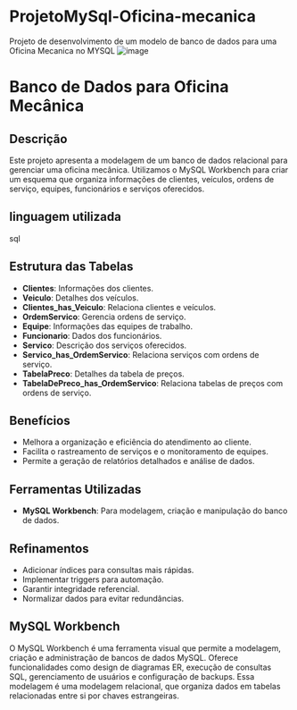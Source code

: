 # ProjetoMySql-Oficina-mecanica
Projeto de desenvolvimento de um modelo de banco de dados para uma Oficina Mecanica no MYSQL
![image](https://github.com/cibelemoraes/ProjetoMySql-Oficina-mecanica/assets/93668580/3e7d9d1d-da59-4687-888f-9dd2ab27bfb3)
# Banco de Dados para Oficina Mecânica

## Descrição

Este projeto apresenta a modelagem de um banco de dados relacional para gerenciar uma oficina mecânica. Utilizamos o MySQL Workbench para criar um esquema que organiza informações de clientes, veículos, ordens de serviço, equipes, funcionários e serviços oferecidos.
## linguagem utilizada
sql
## Estrutura das Tabelas

- **Clientes**: Informações dos clientes.
- **Veiculo**: Detalhes dos veículos.
- **Clientes_has_Veiculo**: Relaciona clientes e veículos.
- **OrdemServico**: Gerencia ordens de serviço.
- **Equipe**: Informações das equipes de trabalho.
- **Funcionario**: Dados dos funcionários.
- **Servico**: Descrição dos serviços oferecidos.
- **Servico_has_OrdemServico**: Relaciona serviços com ordens de serviço.
- **TabelaPreco**: Detalhes da tabela de preços.
- **TabelaDePreco_has_OrdemServico**: Relaciona tabelas de preços com ordens de serviço.

## Benefícios

- Melhora a organização e eficiência do atendimento ao cliente.
- Facilita o rastreamento de serviços e o monitoramento de equipes.
- Permite a geração de relatórios detalhados e análise de dados.

## Ferramentas Utilizadas

- **MySQL Workbench**: Para modelagem, criação e manipulação do banco de dados.

## Refinamentos

- Adicionar índices para consultas mais rápidas.
- Implementar triggers para automação.
- Garantir integridade referencial.
- Normalizar dados para evitar redundâncias.

## MySQL Workbench
O MySQL Workbench é uma ferramenta visual que permite a modelagem, criação e administração de bancos de dados MySQL. Oferece funcionalidades como design de diagramas ER, execução de consultas SQL, gerenciamento de usuários e configuração de backups. Essa modelagem é uma modelagem relacional, que organiza dados em tabelas relacionadas entre si por chaves estrangeiras.
